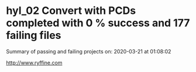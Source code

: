 # hyl_02 Convert with PCDs completed with 0 % success and 177 failing files

Summary of passing and failing projects on: 2020-03-21 at 01:08:02

http://www.ryffine.com
